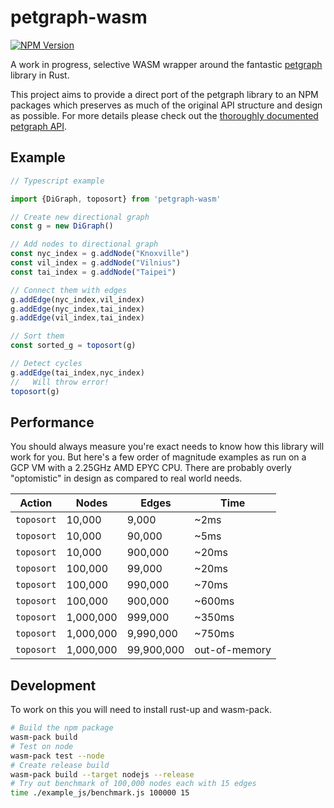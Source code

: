 # petgraph-wasm

[![NPM Version][npm-image]][npm-url]

A work in progress, selective WASM wrapper around the fantastic [petgraph](https://github.com/petgraph/petgraph) library in Rust.

This project aims to provide a direct port of the petgraph library to an NPM packages which preserves as much of the original API structure and design as possible.
For more details please check out the [thoroughly documented petgraph API](https://docs.rs/petgraph/0.5.1/petgraph/).

## Example

```typescript
// Typescript example

import {DiGraph, toposort} from 'petgraph-wasm'

// Create new directional graph
const g = new DiGraph()

// Add nodes to directional graph
const nyc_index = g.addNode("Knoxville")
const vil_index = g.addNode("Vilnius")
const tai_index = g.addNode("Taipei")

// Connect them with edges
g.addEdge(nyc_index,vil_index)
g.addEdge(nyc_index,tai_index)
g.addEdge(vil_index,tai_index)

// Sort them
const sorted_g = toposort(g)

// Detect cycles
g.addEdge(tai_index,nyc_index)
//   Will throw error!
toposort(g)
```

## Performance

You should always measure you're exact needs to know how this library will work for you.
But here's a few order of magnitude examples as run on a GCP VM with a 2.25GHz AMD EPYC CPU. 
There are probably overly "optomistic" in design as compared to real world needs.

| Action     | Nodes     | Edges      | Time          |
|------------|-----------|------------|---------------|
| `toposort` | 10,000    | 9,000      | ~2ms          |
| `toposort` | 10,000    | 90,000     | ~5ms          |
| `toposort` | 10,000    | 900,000    | ~20ms         |
| `toposort` | 100,000   | 99,000     | ~20ms         |
| `toposort` | 100,000   | 990,000    | ~70ms         |
| `toposort` | 100,000   | 900,000    | ~600ms        |
| `toposort` | 1,000,000 | 999,000    | ~350ms        |
| `toposort` | 1,000,000 | 9,990,000  | ~750ms        |
| `toposort` | 1,000,000 | 99,900,000 | out-of-memory |


## Development

To work on this you will need to install rust-up and wasm-pack.

```bash
# Build the npm package
wasm-pack build
# Test on node
wasm-pack test --node
# Create release build
wasm-pack build --target nodejs --release
# Try out benchmark of 100,000 nodes each with 15 edges
time ./example_js/benchmark.js 100000 15
```

[npm-image]: https://img.shields.io/npm/v/@urbdyn/petgraph-wasm.svg
[npm-url]: https://npmjs.org/package/@urbdyn/petgraph-wasm
